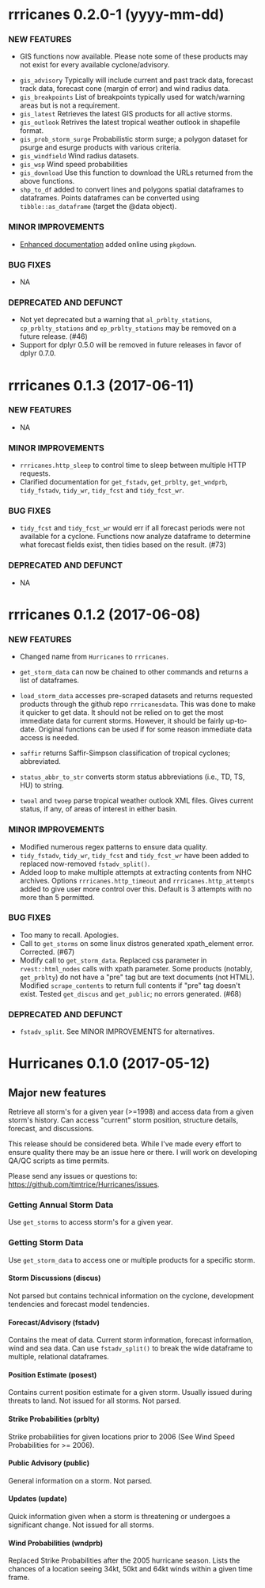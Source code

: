 rrricanes 0.2.0-1 (yyyy-mm-dd)
==================================

### NEW FEATURES

* GIS functions now available. Please note some of these products may not exist for every available cyclone/advisory.
 + `gis_advisory` Typically will include current and past track data, forecast track data, forecast cone (margin of error) and wind radius data. 
 + `gis_breakpoints` List of breakpoints typically used for watch/warning areas but is not a requirement.
 + `gis_latest` Retrieves the latest GIS products for all active storms. 
 + `gis_outlook` Retrives the latest tropical weather outlook in shapefile format.
 + `gis_prob_storm_surge` Probabilistic storm surge; a polygon dataset for psurge and esurge products with various criteria.
 + `gis_windfield` Wind radius datasets.
 + `gis_wsp` Wind speed probabilities
 + `gis_download` Use this function to download the URLs returned from the above functions.
 + `shp_to_df` added to convert lines and polygons spatial dataframes to dataframes. Points dataframes can be converted using `tibble::as_dataframe` (target the @data object).

### MINOR IMPROVEMENTS

* [Enhanced documentation](https://timtrice.github.io/rrricanes/) added online using `pkgdown`. 

### BUG FIXES

* NA

### DEPRECATED AND DEFUNCT

* Not yet deprecated but a warning that `al_prblty_stations`, `cp_prblty_stations` and `ep_prblty_stations` may be removed on a future release. (#46)
* Support for dplyr 0.5.0 will be removed in future releases in favor of dplyr 0.7.0.

rrricanes 0.1.3 (2017-06-11)
============================

### NEW FEATURES

* NA

### MINOR IMPROVEMENTS

* `rrricanes.http_sleep` to control time to sleep between multiple HTTP requests.
* Clarified documentation for `get_fstadv`, `get_prblty`, `get_wndprb`, `tidy_fstadv`, `tidy_wr`, `tidy_fcst` and `tidy_fcst_wr`.

### BUG FIXES

* `tidy_fcst` and `tidy_fcst_wr` would err if all forecast periods were not available for a cyclone. Functions now analyze dataframe to determine what forecast fields exist, then tidies based on the result. (#73)

### DEPRECATED AND DEFUNCT

* NA

rrricanes 0.1.2 (2017-06-08)
============================

### NEW FEATURES

* Changed name from `Hurricanes` to `rrricanes`.

* `get_storm_data` can now be chained to other commands and returns a list of dataframes.

* `load_storm_data` accesses pre-scraped datasets and returns requested products through the github repo `rrricanesdata`. This was done to make it quicker to get data. It should not be relied on to get the most immediate data for current storms. However, it should be fairly up-to-date. Original functions can be used if for some reason immediate data access is needed.

* `saffir` returns Saffir-Simpson classification of tropical cyclones; abbreviated.

* `status_abbr_to_str` converts storm status abbreviations (i.e., TD, TS, HU) to string.

* `twoal` and `twoep` parse tropical weather outlook XML files. Gives current status, if any, of areas of interest in either basin.

### MINOR IMPROVEMENTS

* Modified numerous regex patterns to ensure data quality.
* `tidy_fstadv`, `tidy_wr`, `tidy_fcst` and `tidy_fcst_wr` have been added to replaced now-removed `fstadv_split()`.
* Added loop to make multiple attempts at extracting contents from NHC archives. Options `rrricanes.http_timeout` and `rrricanes.http_attempts` added to give user more control over this. Default is 3 attempts with no more than 5 permitted.

### BUG FIXES

* Too many to recall. Apologies. 
* Call to `get_storms` on some linux distros generated xpath_element error. Corrected. (#67)
* Modify call to `get_storm_data`. Replaced css parameter in `rvest::html_nodes` calls with xpath parameter. Some products (notably, `get_prblty`) do not have a "pre" tag but are text documents (not HTML). Modified `scrape_contents` to return full contents if "pre" tag doesn't exist. Tested `get_discus` and `get_public`; no errors generated. (#68)

### DEPRECATED AND DEFUNCT

* `fstadv_split`. See MINOR IMPROVEMENTS for alternatives.

Hurricanes 0.1.0 (2017-05-12)
================

## Major new features

Retrieve all storm's for a given year (>=1998) and access data from a given storm's history. Can access "current" storm position, structure details, forecast, and discussions.

This release should be considered beta. While I've made every effort to ensure quality there may be an issue here or there. I will work on developing QA/QC scripts as time permits.

Please send any issues or questions to: https://github.com/timtrice/Hurricanes/issues.

### Getting Annual Storm Data

Use `get_storms` to access storm's for a given year.

### Getting Storm Data

Use `get_storm_data` to access one or multiple products for a specific storm.

#### Storm Discussions (discus)

Not parsed but contains technical information on the cyclone, development tendencies and forecast model tendencies.

#### Forecast/Advisory (fstadv)

Contains the meat of data. Current storm information, forecast information, wind and sea data. Can use `fstadv_split()` to break the wide dataframe to multiple, relational dataframes.

#### Position Estimate (posest)

Contains current position estimate for a given storm. Usually issued during threats to land. Not issued for all storms. Not parsed. 

#### Strike Probabilities (prblty)

Strike probabilities for given locations prior to 2006 (See Wind Speed Probabilities for >= 2006). 

#### Public Advisory (public)

General information on a storm. Not parsed.

#### Updates (update)

Quick information given when a storm is threatening or undergoes a significant change. Not issued for all storms.

#### Wind Probabilities (wndprb)

Replaced Strike Probabilities after the 2005 hurricane season. Lists the chances of a location seeing 34kt, 50kt and 64kt winds within a given time frame.
